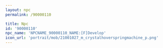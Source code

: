 ```yaml
---
layout: npc
permalink: /90000110

title: Npc
id: '90000110'
npc_name: 'NPCNAME_90000110_NAME:[F]Develop'
icon_url: 'portrait/mob/21001027_m_crystalhoverspringmachine_p.png'
---
```

